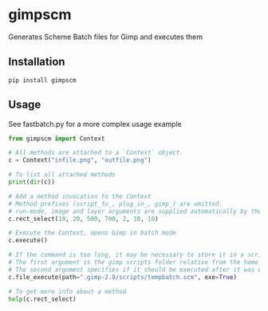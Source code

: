 # gimpscm

Generates Scheme Batch files for Gimp and executes them

## Installation

`pip install gimpscm`

## Usage

See fastbatch.py for a more complex usage example

```python
from gimpscm import Context

# All methods are attached to a `Context` object.
c = Context("infile.png", "outfile.png")

# To list all attached methods
print(dir(c))

# Add a method invocation to the Context
# Method prefixes (script_fu_, plug_in_, gimp_) are omitted.
# run-mode, image and layer arguments are supplied automatically by the Context
c.rect_select(10, 20, 500, 700, 2, 10, 10)

# Execute the Context, opens Gimp in batch mode
c.execute()

# If the command is too long, it may be necessary to store it in a script file and call that
# The first argument is the gimp scripts folder relative from the home directory
# The second argument specifies if it should be executed after it was written
c.file_execute(path=".gimp-2.8/scripts/tempbatch.scm", exe=True)

# To get more info about a method
help(c.rect_select)

```
